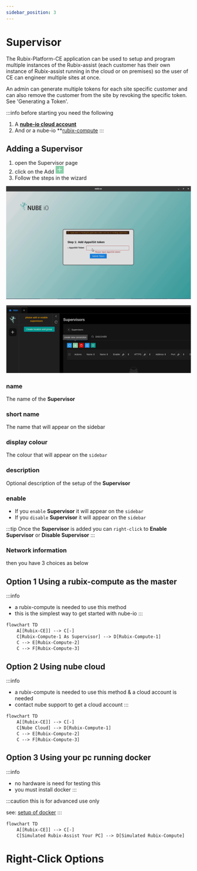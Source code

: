 ```yaml
---
sidebar_position: 3
---
```


# Supervisor

The Rubix-Platform-CE application can be used to setup and program multiple instances of the Rubix-assist (each customer
has their own instance of Rubix-assist running in the cloud or on premises) so the user of CE can engineer multiple
sites at once.

An admin can generate multiple tokens for each site specific customer and can also remove the customer from the site by
revoking the specific token. See 'Generating a Token'.


:::info before starting you need the following
1. A **[nube-io cloud account](docker.md#nube-io-cloud-account)**
2. And or a nube-io **[rubix-compute](../../hardware/controllers/supervisors/rubix-compute/overview.md)
:::

## Adding a Supervisor

1. open the Supervisor page
2. click on the Add ![add-button.png](../img/apps/add-button.png)
3. Follow the steps in the wizard

![max800px](img/adding-supervisor.gif)

![max800px](../img/apps/add-supervisor-1.png)

### name

The name of the **Supervisor**

### short name

The name that will appear on the sidebar

### display colour

The colour that will appear on the `sidebar`

### description

Optional description of the setup of the **Supervisor**

### enable

- If you `enable` **Supervisor** it will appear on the `sidebar`
- If you `disable` **Supervisor** it will appear on the `sidebar`

:::tip
Once the  **Supervisor** is added you can `right-click` to **Enable Supervisor** or **Disable Supervisor**
:::

### Network information

then you have 3 choices as below

## Option 1 Using a rubix-compute as the master

:::info

* a rubix-compute is needed to use this method
* this is the simplest way to get started with nube-io
  :::

```mermaid
flowchart TD
    A[[Rubix-CE]] --> C[-]
    C[Rubix-Compute-1 As Supervisor] --> D[Rubix-Compute-1]
    C --> E[Rubix-Compute-2]
    C --> F[Rubix-Compute-3]
```

## Option 2 Using nube cloud

:::info

* a rubix-compute is needed to use this method & a cloud account is needed
* contact nube support to get a cloud account
  :::

```mermaid
flowchart TD
    A[[Rubix-CE]] --> C[-]
    C[Nube Cloud] --> D[Rubix-Compute-1]
    C --> E[Rubix-Compute-2]
    C --> F[Rubix-Compute-3]
```

## Option 3 Using your pc running docker

:::info

* no hardware is need for testing this
* you must install docker
  :::

:::caution
this is for advanced use only

see: [setup of docker](docker.md)
:::

```mermaid
flowchart TD
    A[[Rubix-CE]] --> C[-]
    C[Simulated Rubix-Assist Your PC] --> D[Simulated Rubix-Compute]
```


# Right-Click Options